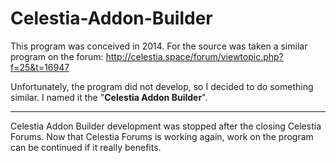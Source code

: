 # Celestia-Addon-Builder
This program was conceived in 2014.
For the source was taken a similar program on the forum: http://celestia.space/forum/viewtopic.php?f=25&t=16947

Unfortunately, the program did not develop, so I decided to do something similar. I named it the "**Celestia Addon Builder**".
* * *
Celestia Addon Builder development was stopped after the closing Celestia Forums.
Now that Celestia Forums is working again, work on the program can be continued if it really benefits.
